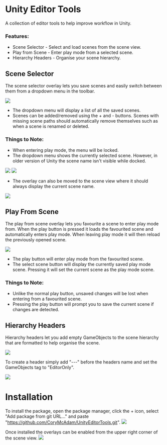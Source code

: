 # Unity Editor Tools

A collection of editor tools to help improve workflow in Unity.

### Features:
- Scene Selector - Select and load scenes from the scene view.
- Play from Scene - Enter play mode from a selected scene.
- Hierarchy Headers - Organise your scene hierarchy.

## Scene Selector

The scene selector overlay lets you save scenes and easily switch between them from a dropdown menu in the toolbar.

![](https://i.imgur.com/vTw1NpY.png)

- The dropdown menu will display a list of all the saved scenes.
- Scenes can be added/removed using the + and - buttons. Scenes with missing scene paths should automatically remove themselves such as when a scene is renamed or deleted.

### Things to Note:

- When entering play mode, the menu will be locked.
- The dropdown menu shows the currently selected scene. However, in older version of Unity the scene name isn't visible while docked.

![](https://i.imgur.com/fdTY6NR.png) ![](https://i.imgur.com/0BmPs2D.png) 

- The overlay can also be moved to the scene view where it should always display the current scene name.

![](https://i.imgur.com/fXDwG66.png)

## Play From Scene

The play from scene overlay lets you favourite a scene to enter play mode from. When the play button is pressed it loads the favourited scene and automatically enters play mode. When leaving play mode it will then reload the previously opened scene.

![](https://i.imgur.com/7ypgjgV.png)

- The play button will enter play mode from the favourited scene.
- The select scene button will display the currently saved play mode scene. Pressing it will set the current scene as the play mode scene.

### Things to Note:

- Unlike the normal play button, unsaved changes will be lost when entering from a favourited scene.
- Pressing the play button will prompt you to save the current scene if changes are detected.

## Hierarchy Headers

Hierarchy headers let you add empty GameObjects to the scene hierarchy that are formatted to help organise the scene.

![](https://i.imgur.com/OVyIa2t.png)

To create a header simply add "---" before the headers name and set the GameObjects tag to "EditorOnly".

![](https://i.imgur.com/QdUbFeT.png)

# Installation
To install the package, open the package manager, click the + icon, select "Add package from git URL..." and paste "https://github.com/CoryMcAdam/UnityEditorTools.git".
![](https://i.imgur.com/hWZdAaS.png)

Once installed the overlays can be enabled from the upper right corner of the scene view.
![](https://i.imgur.com/aYfyxkZ.png)
